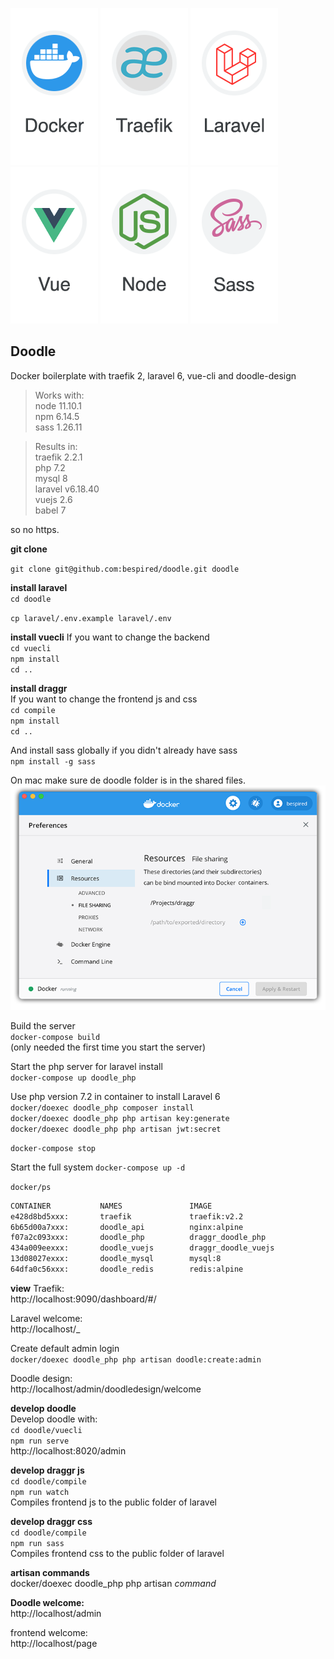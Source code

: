 
[docker-logo]: https://raw.githubusercontent.com/bespired/doodle/master/docker/logos/docker.png
[laravel-logo]: https://raw.githubusercontent.com/bespired/doodle/master/docker/logos/laravel.png
[node-logo]: https://raw.githubusercontent.com/bespired/doodle/master/docker/logos/node.png
[traefik-logo]: https://raw.githubusercontent.com/bespired/doodle/master/docker/logos/traefik.png
[vuejs-logo]: https://raw.githubusercontent.com/bespired/doodle/master/docker/logos/vue.png
[sass-logo]: https://raw.githubusercontent.com/bespired/doodle/master/docker/logos/sass.png
[file-share]: https://raw.githubusercontent.com/bespired/doodle/master/docker/logos/file-share.png

![docker-logo] ![traefik-logo] ![laravel-logo] ![vuejs-logo] ![node-logo] ![sass-logo]

## Doodle

Docker boilerplate with traefik 2, laravel 6, vue-cli and doodle-design  

> Works with:  
> node 11.10.1  
> npm 6.14.5  
> sass 1.26.11  

> Results in:  
> traefik 2.2.1  
> php 7.2  
> mysql 8  
> laravel v6.18.40  
> vuejs 2.6  
> babel 7  

so no https.  

__git clone__  

`git clone git@github.com:bespired/doodle.git doodle`  

__install laravel__  
`cd doodle`  

`cp laravel/.env.example laravel/.env`  

__install vuecli__
If you want to change the backend  
`cd vuecli`  
`npm install`  
`cd ..`  

__install draggr__   
If you want to change the frontend js and css  
`cd compile`  
`npm install`  
`cd ..` 

And install sass globally if you didn't already have sass   
`npm install -g sass`  


On mac make sure de doodle folder is in the shared files.  
![file-share]  

Build the server  
`docker-compose build`  
(only needed the first time you start the server)  

Start the php server for laravel install  
`docker-compose up doodle_php`  

Use php version 7.2 in container to install Laravel 6  
`docker/doexec doodle_php composer install`  
`docker/doexec doodle_php php artisan key:generate`  
`docker/doexec doodle_php php artisan jwt:secret`  

`docker-compose stop`

Start the full system 
`docker-compose up -d`  

`docker/ps `

```bash
CONTAINER           NAMES               IMAGE       
e428d8bd5xxx:       traefik             traefik:v2.2          
6b65d00a7xxx:       doodle_api          nginx:alpine          
f07a2c093xxx:       doodle_php          draggr_doodle_php     
434a009eexxx:       doodle_vuejs        draggr_doodle_vuejs   
13d08027exxx:       doodle_mysql        mysql:8               
64dfa0c56xxx:       doodle_redis        redis:alpine          
```

__view__
Traefik:  
http://localhost:9090/dashboard/#/  

Laravel welcome:  
http://localhost/_  

Create default admin login  
`docker/doexec doodle_php php artisan doodle:create:admin`  

Doodle design:  
http://localhost/admin/doodledesign/welcome  

__develop doodle__  
Develop doodle with:  
`cd doodle/vuecli`  
`npm run serve`  
http://localhost:8020/admin  

__develop draggr js__  
`cd doodle/compile`  
`npm run watch`  
Compiles frontend js to the public folder of laravel  

__develop draggr css__  
`cd doodle/compile `  
`npm run sass`  
Compiles frontend css to the public folder of laravel  


__artisan commands__  
docker/doexec doodle_php php artisan *command*

__Doodle welcome:__  
http://localhost/admin  

frontend welcome:  
http://localhost/page  


